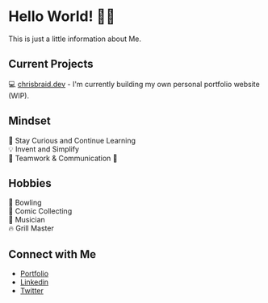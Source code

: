 # Hello World! 👋🏻
This is just a little information about Me.

## Current Projects <br/>
💻 [chrisbraid.dev](https://www.chrisbraid.dev) - I'm currently building my own personal portfolio website (WIP).

## Mindset
🧠 Stay Curious and Continue Learning <br/>
💡 Invent and Simplify <br/>
🤝 Teamwork & Communication 💬

## Hobbies
🎳 Bowling <br/>
🦸 Comic Collecting </br>
🎸 Musician </br>
🔥 Grill Master

## Connect with Me
- [Portfolio](https://www.chrisbraid.dev/) <br/>
- [Linkedin](https://www.linkedin.com/in/chrisbraid1/) <br/>
- [Twitter](https://twitter.com/burningxbeard) <br/>
